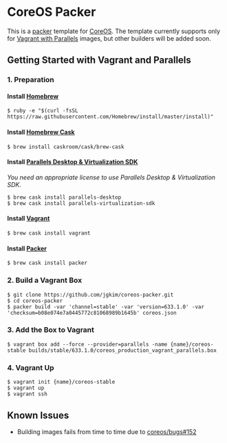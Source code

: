 # CoreOS Packer

This is a [packer](https://packer.io/) template for [CoreOS](http://parallels.github.io/vagrant-parallels/). The template currently supports only for [Vagrant with Parallels](http://parallels.github.io/vagrant-parallels/) images, but other builders will be added soon.

## Getting Started with Vagrant and Parallels

### 1. Preparation

#### Install [Homebrew](http://brew.sh/)

    $ ruby -e "$(curl -fsSL https://raw.githubusercontent.com/Homebrew/install/master/install)"

#### Install [Homebrew Cask](http://caskroom.io/)

    $ brew install caskroom/cask/brew-cask

#### Install [Parallels Desktop & Virtualization SDK](http://www.parallels.com/products/desktop/download/)

*You need an appropriate license to use Parallels Desktop & Virtualization SDK.*

    $ brew cask install parallels-desktop
    $ brew cask install parallels-virtualization-sdk

#### Install [Vagrant](http://www.vagrantup.com/downloads)

    $ brew cask install vagrant

#### Install [Packer](https://packer.io/downloads.html)

    $ brew cask install packer

### 2. Build a Vagrant Box

    $ git clone https://github.com/jgkim/coreos-packer.git
    $ cd coreos-packer
    $ packer build -var 'channel=stable' -var 'version=633.1.0' -var 'checksum=b08e074e7a0445772c81068989b1645b' coreos.json

### 3. Add the Box to Vagrant

    $ vagrant box add --force --provider=parallels -name {name}/coreos-stable builds/stable/633.1.0/coreos_production_vagrant_parallels.box

### 4. Vagrant Up

    $ vagrant init {name}/coreos-stable
    $ vagrant up
    $ vagrant ssh

## Known Issues

- Building images fails from time to time due to [coreos/bugs#152](https://github.com/coreos/bugs/issues/152)
